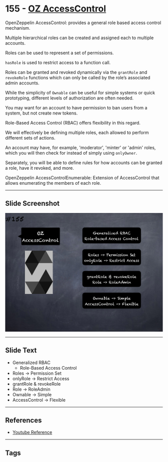 # 155 - [OZ AccessControl](OZ%20AccessControl.md)
OpenZeppelin AccessControl: provides a general role based access control mechanism. 

Multiple hierarchical roles can be created and assigned each to multiple accounts. 

Roles can be used to represent a set of permissions. 

`hasRole` is used to restrict access to a function call. 

Roles can be granted and revoked dynamically via the `grantRole` and `revokeRole` functions which can only be called by the role’s associated admin accounts.

While the simplicity of `Ownable` can be useful for simple systems or quick prototyping, different levels of authorization are often needed. 

You may want for an account to have permission to ban users from a system, but not create new tokens. 

Role-Based Access Control (RBAC) offers flexibility in this regard. 

We will effectively be defining multiple roles, each allowed to perform different sets of actions. 

An account may have, for example, 'moderator', 'minter' or 'admin' roles, which you will then check for instead of simply using `onlyOwner`. 

Separately, you will be able to define rules for how accounts can be granted a role, have it revoked, and more.

OpenZeppelin AccessControlEnumerable: Extension of AccessControl that allows enumerating the members of each role.
___
## Slide Screenshot
![155.png](../images/solidity201/155.png)
___
## Slide Text
- Generalized RBAC
	- Role-Based Access Control
- Roles -> Permission Set
- onlyRole -> Restrict Access
- grantRole & revokeRole
- Role -> RoleAdmin
- Ownable -> Simple
- AccessControl -> Flexible
___
## References
- [Youtube Reference](https://youtu.be/C0zBhTgppLQ?t=1719)
___
## Tags
